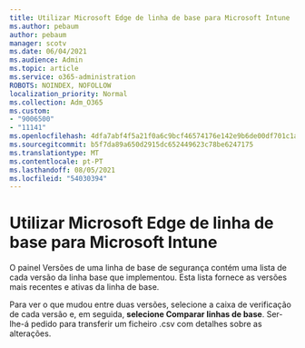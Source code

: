 ```yaml
---
title: Utilizar Microsoft Edge de linha de base para Microsoft Intune
ms.author: pebaum
author: pebaum
manager: scotv
ms.date: 06/04/2021
ms.audience: Admin
ms.topic: article
ms.service: o365-administration
ROBOTS: NOINDEX, NOFOLLOW
localization_priority: Normal
ms.collection: Adm_O365
ms.custom:
- "9006500"
- "11141"
ms.openlocfilehash: 4dfa7abf4f5a21f0a6c9bcf46574176e142e9b6de00df701c1a0d3178ac58bd0
ms.sourcegitcommit: b5f7da89a650d2915dc652449623c78be6247175
ms.translationtype: MT
ms.contentlocale: pt-PT
ms.lasthandoff: 08/05/2021
ms.locfileid: "54030394"
---
```

# <a name="use-microsoft-edge-baseline-settings-for-microsoft-intune"></a>Utilizar Microsoft Edge de linha de base para Microsoft Intune

O painel Versões de uma linha de base de segurança contém uma lista de cada versão da linha base que implementou. Esta lista fornece as versões mais recentes e ativas da linha de base.

Para ver o que mudou entre duas versões, selecione a caixa de verificação de cada versão e, em seguida, **selecione Comparar linhas de base**. Ser-lhe-á pedido para transferir um ficheiro .csv com detalhes sobre as alterações.
